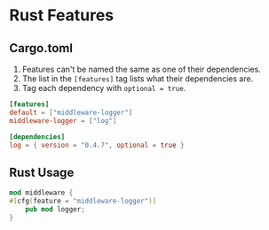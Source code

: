 # Rust Features

## Cargo.toml
1. Features can't be named the same as one of their dependencies.
2. The list in the `[features]` tag lists what their dependencies are.
3. Tag each dependency with `optional = true`.

```toml
[features]
default = ["middleware-logger"]
middleware-logger = ["log"]

[dependencies]
log = { version = "0.4.7", optional = true }
```

## Rust Usage
```rust
mod middleware {
#[cfg(feature = "middleware-logger")]
    pub mod logger;
}
```
